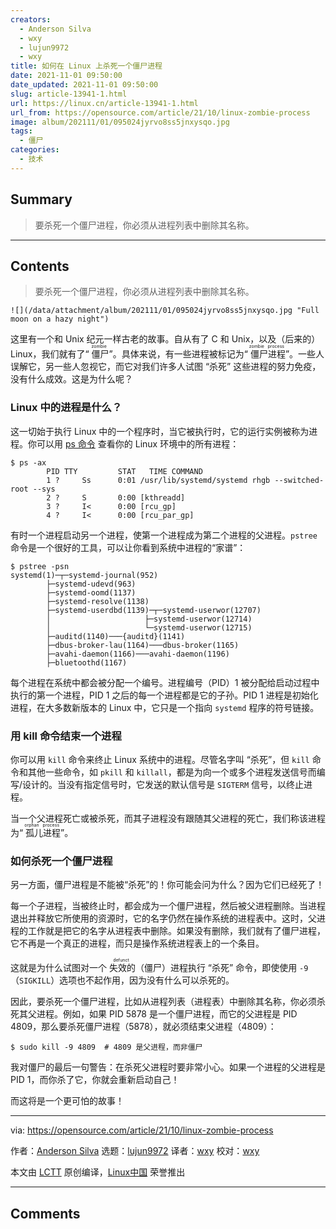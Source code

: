 ```yaml
---
creators:
  - Anderson Silva
  - wxy
  - lujun9972
  - wxy
title: 如何在 Linux 上杀死一个僵尸进程
date: 2021-11-01 09:50:00
date_updated: 2021-11-01 09:50:00
slug: article-13941-1.html
url: https://linux.cn/article-13941-1.html
url_from: https://opensource.com/article/21/10/linux-zombie-process
image: album/202111/01/095024jyrvo8ss5jnxysqo.jpg
tags:
  - 僵尸
categories:
  - 技术
---
```


## Summary

> 要杀死一个僵尸进程，你必须从进程列表中删除其名称。

***

<!-- more -->

## Contents

> 
> 要杀死一个僵尸进程，你必须从进程列表中删除其名称。
> 
> 
> 

`![](/data/attachment/album/202111/01/095024jyrvo8ss5jnxysqo.jpg "Full moon on a hazy night")`

这里有一个和 Unix 纪元一样古老的故事。自从有了 C 和 Unix，以及（后来的）Linux，我们就有了“<ruby> 僵尸 <rt>  zombie </rt></ruby>”。具体来说，有一些进程被标记为“<ruby> 僵尸进程 <rt>  zombie process </rt></ruby>”。一些人误解它，另一些人忽视它，而它对我们许多人试图 “杀死” 这些进程的努力免疫，没有什么成效。这是为什么呢？

### Linux 中的进程是什么？

这一切始于执行 Linux 中的一个程序时，当它被执行时，它的运行实例被称为进程。你可以用 [ps 命令](https://opensource.com/article/21/8/linux-procps-ng) 查看你的 Linux 环境中的所有进程：

```shell
$ ps -ax
        PID TTY         STAT   TIME COMMAND
        1 ?     Ss      0:01 /usr/lib/systemd/systemd rhgb --switched-root --sys
        2 ?     S       0:00 [kthreadd]
        3 ?     I<      0:00 [rcu_gp]
        4 ?     I<      0:00 [rcu_par_gp]
```

有时一个进程启动另一个进程，使第一个进程成为第二个进程的父进程。`pstree` 命令是一个很好的工具，可以让你看到系统中进程的“家谱”：

```shell
$ pstree -psn
systemd(1)─┬─systemd-journal(952)
        ├─systemd-udevd(963)
        ├─systemd-oomd(1137)
        ├─systemd-resolve(1138)
        ├─systemd-userdbd(1139)─┬─systemd-userwor(12707)
        │                     ├─systemd-userwor(12714)
        │                     └─systemd-userwor(12715)
        ├─auditd(1140)───{auditd}(1141)
        ├─dbus-broker-lau(1164)───dbus-broker(1165)
        ├─avahi-daemon(1166)───avahi-daemon(1196)
        ├─bluetoothd(1167)
```

每个进程在系统中都会被分配一个编号。进程编号（PID）1 被分配给启动过程中执行的第一个进程，PID 1 之后的每一个进程都是它的子孙。PID 1 进程是初始化进程，在大多数新版本的 Linux 中，它只是一个指向 `systemd` 程序的符号链接。

### 用 kill 命令结束一个进程

你可以用 `kill` 命令来终止 Linux 系统中的进程。尽管名字叫 “杀死”，但 `kill` 命令和其他一些命令，如 `pkill` 和 `killall`，都是为向一个或多个进程发送信号而编写/设计的。当没有指定信号时，它发送的默认信号是 `SIGTERM` 信号，以终止进程。

当一个父进程死亡或被杀死，而其子进程没有跟随其父进程的死亡，我们称该进程为“<ruby> 孤儿进程 <rt>  orphan process </rt></ruby>”。

### 如何杀死一个僵尸进程

另一方面，僵尸进程是不能被“杀死”的！你可能会问为什么？因为它们已经死了！

每一个子进程，当被终止时，都会成为一个僵尸进程，然后被父进程删除。当进程退出并释放它所使用的资源时，它的名字仍然在操作系统的进程表中。这时，父进程的工作就是把它的名字从进程表中删除。如果没有删除，我们就有了僵尸进程，它不再是一个真正的进程，而只是操作系统进程表上的一个条目。

这就是为什么试图对一个<ruby> 失效的 <rt>  defunct </rt></ruby>（僵尸）进程执行 “杀死” 命令，即使使用 `-9`（`SIGKILL`）选项也不起作用，因为没有什么可以杀死的。

因此，要杀死一个僵尸进程，比如从进程列表（进程表）中删除其名称，你必须杀死其父进程。例如，如果 PID 5878 是一个僵尸进程，而它的父进程是 PID 4809，那么要杀死僵尸进程（5878），就必须结束父进程（4809）：

```shell
$ sudo kill -9 4809  # 4809 是父进程，而非僵尸
```

我对僵尸的最后一句警告：在杀死父进程时要非常小心。如果一个进程的父进程是 PID 1，而你杀了它，你就会重新启动自己！

而这将是一个更可怕的故事！

---

via: <https://opensource.com/article/21/10/linux-zombie-process>

作者：[Anderson Silva](https://opensource.com/users/ansilva) 选题：[lujun9972](https://github.com/lujun9972) 译者：[wxy](https://github.com/wxy) 校对：[wxy](https://github.com/wxy)

本文由 [LCTT](https://github.com/LCTT/TranslateProject) 原创编译，[Linux中国](https://linux.cn/) 荣誉推出

***

## Comments
